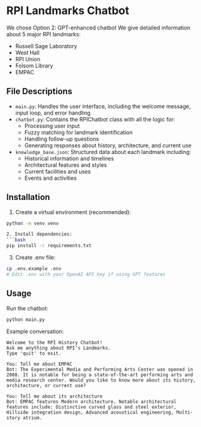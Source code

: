 # RPI Landmarks Chatbot

We chose Option 2: GPT-enhanced chatbot
We give detailed information about 5 major RPI landmarks:
  - Russell Sage Laboratory
  - West Hall
  - RPI Union
  - Folsom Library
  - EMPAC


## File Descriptions

- `main.py`: Handles the user interface, including the welcome message, input loop, and error handling
- `chatbot.py`: Contains the RPIChatbot class with all the logic for:
  - Processing user input
  - Fuzzy matching for landmark identification
  - Handling follow-up questions
  - Generating responses about history, architecture, and current use
- `knowledge_base.json`: Structured data about each landmark including:
  - Historical information and timelines
  - Architectural features and styles
  - Current facilities and uses
  - Events and activities

## Installation

1. Create a virtual environment (recommended):
```bash
python -m venv venv

2. Install dependencies:
```bash
pip install -r requirements.txt
```

3. Create .env file:
```bash
cp .env.example .env
# Edit .env with your OpenAI API key if using GPT features
```

## Usage

Run the chatbot:
```bash
python main.py
```

Example conversation:
```
Welcome to the RPI History Chatbot!
Ask me anything about RPI's Landmarks.
Type 'quit' to exit.

You: Tell me about EMPAC
Bot: The Experimental Media and Performing Arts Center was opened in 2008. It is notable for being a state-of-the-art performing arts and media research center. Would you like to know more about its history, architecture, or current use?

You: Tell me about its architecture
Bot: EMPAC features Modern architecture. Notable architectural features include: Distinctive curved glass and steel exterior, Hillside integration design, Advanced acoustical engineering, Multi-story atrium.
```